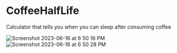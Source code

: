 # CoffeeHalfLife
Calculator that tells you when you can sleep after consuming coffee

![Screenshot 2023-06-16 at 6 50 16 PM](https://github.com/nick-pompea/CoffeeHalfLife/assets/123673749/ec1ad414-06ca-4355-a026-854f22ba98dd)
![Screenshot 2023-06-16 at 6 50 28 PM](https://github.com/nick-pompea/CoffeeHalfLife/assets/123673749/47257f96-9a6c-4191-a092-8a884a3be6b1)
